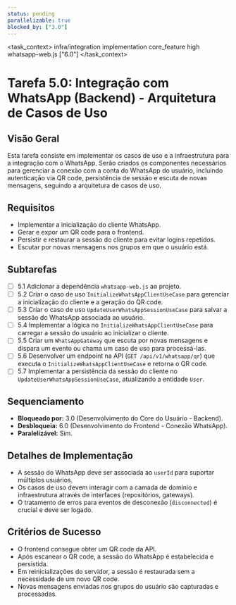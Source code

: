 ```yaml
---
status: pending
parallelizable: true
blocked_by: ["3.0"]
---
```


<task_context>
<domain>infra/integration</domain>
<type>implementation</type>
<scope>core_feature</scope>
<complexity>high</complexity>
<dependencies>whatsapp-web.js</dependencies>
<unblocks>["6.0"]</unblocks>
</task_context>

# Tarefa 5.0: Integração com WhatsApp (Backend) - Arquitetura de Casos de Uso

## Visão Geral
Esta tarefa consiste em implementar os casos de uso e a infraestrutura para a integração com o WhatsApp. Serão criados os componentes necessários para gerenciar a conexão com a conta do WhatsApp do usuário, incluindo autenticação via QR code, persistência de sessão e escuta de novas mensagens, seguindo a arquitetura de casos de uso.

## Requisitos
- Implementar a inicialização do cliente WhatsApp.
- Gerar e expor um QR code para o frontend.
- Persistir e restaurar a sessão do cliente para evitar logins repetidos.
- Escutar por novas mensagens nos grupos em que o usuário está.

## Subtarefas
- [ ] 5.1 Adicionar a dependência `whatsapp-web.js` ao projeto.
- [ ] 5.2 Criar o caso de uso `InitializeWhatsAppClientUseCase` para gerenciar a inicialização do cliente e a geração do QR code.
- [ ] 5.3 Criar o caso de uso `UpdateUserWhatsAppSessionUseCase` para salvar a sessão do WhatsApp associada ao usuário.
- [ ] 5.4 Implementar a lógica no `InitializeWhatsAppClientUseCase` para carregar a sessão do usuário ao inicializar o cliente.
- [ ] 5.5 Criar um `WhatsAppGateway` que escuta por novas mensagens e dispara um evento ou chama um caso de uso para processá-las.
- [ ] 5.6 Desenvolver um endpoint na API (`GET /api/v1/whatsapp/qr`) que executa o `InitializeWhatsAppClientUseCase` e retorna o QR code.
- [ ] 5.7 Implementar a persistência da sessão do cliente no `UpdateUserWhatsAppSessionUseCase`, atualizando a entidade `User`.

## Sequenciamento
- **Bloqueado por:** 3.0 (Desenvolvimento do Core do Usuário - Backend).
- **Desbloqueia:** 6.0 (Desenvolvimento do Frontend - Conexão WhatsApp).
- **Paralelizável:** Sim.

## Detalhes de Implementação
- A sessão do WhatsApp deve ser associada ao `userId` para suportar múltiplos usuários.
- Os casos de uso devem interagir com a camada de domínio e infraestrutura através de interfaces (repositórios, gateways).
- O tratamento de erros para eventos de desconexão (`disconnected`) é crucial e deve ser logado.

## Critérios de Sucesso
- O frontend consegue obter um QR code da API.
- Após escanear o QR code, a sessão do WhatsApp é estabelecida e persistida.
- Em reinicializações do servidor, a sessão é restaurada sem a necessidade de um novo QR code.
- Novas mensagens enviadas nos grupos do usuário são capturadas e processadas.